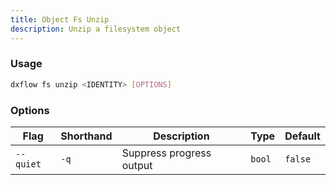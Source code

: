 ```yaml
---
title: Object Fs Unzip 
description: Unzip a filesystem object
---
```


### Usage

```bash [Terminal]
dxflow fs unzip <IDENTITY> [OPTIONS]
```

### Options

| Flag | Shorthand | Description | Type | Default |
|------|-----------|-------------|------|---------|
| `--quiet` | `-q` | Suppress progress output | `bool` | `false` |

